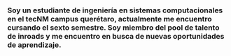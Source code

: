 ### Soy un estudiante de ingeniería en sistemas computacionales en el tecNM campus querétaro, actualmente me encuentro cursando el sexto semestre. Soy miembro del pool de talento de inroads y me encuentro en busca de nuevas oportunidades de aprendizaje.

<!--
**AnibalITQ/AnibalITQ** is a ✨ _special_ ✨ repository because its `README.md` (this file) appears on your GitHub profile.

Here are some ideas to get you started:

- 🔭 I’m currently working on ...
- 🌱 I’m currently learning ...
- 👯 I’m looking to collaborate on ...
- 🤔 I’m looking for help with ...
- 💬 Ask me about ...
- 📫 How to reach me: ...
- 😄 Pronouns: ...
- ⚡ Fun fact: ...
-->
